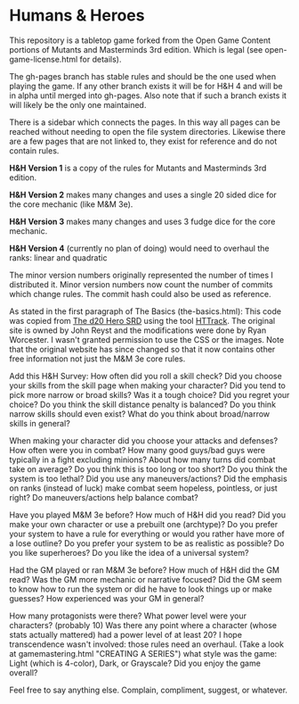 Humans & Heroes
===============
This repository is a tabletop game forked from the Open Game Content portions of Mutants and Masterminds 3rd edition.
Which is legal (see open-game-license.html for details).

The gh-pages branch has stable rules and should be the one used when playing the game.
If any other branch exists it will be for H&H 4 and will be in alpha until merged into gh-pages.
Also note that if such a branch exists it will likely be the only one maintained.

There is a sidebar which connects the pages. In this way all pages can be reached without needing to open the file system
directories. Likewise there are a few pages that are not linked to, they exist for reference and do not contain rules.

**H&H Version 1** is a copy of the rules for Mutants and Masterminds 3rd edition.

**H&H Version 2** makes many changes and uses a single 20 sided dice for the core mechanic (like M&M 3e).

**H&H Version 3** makes many changes and uses 3 fudge dice for the core mechanic.

**H&H Version 4** (currently no plan of doing) would need to overhaul the ranks: linear and quadratic

The minor version numbers originally represented the number of times I distributed it.
Minor version numbers now count the number of commits which change rules. The commit hash could also be used as reference.

As stated in the first paragraph of The Basics (the-basics.html):
This code was copied from [The d20 Hero SRD](www.d20herosrd.com) using the tool [HTTrack](http://www.httrack.com/).
The original site is owned by John Reyst and the modifications were done by Ryan Worcester.
I wasn't granted permission to use the CSS or the images.
Note that the original website has since changed so that it now contains other free information not just the M&M 3e core rules.

Add this H&H Survey:
How often did you roll a skill check?
Did you choose your skills from the skill page when making your character?
Did you tend to pick more narrow or broad skills?
Was it a tough choice?
Did you regret your choice?
Do you think the skill distance penalty is balanced?
Do you think narrow skills should even exist?
What do you think about broad/narrow skills in general?

When making your character did you choose your attacks and defenses?
How often were you in combat?
How many good guys/bad guys were typically in a fight excluding minions?
About how many turns did combat take on average?
Do you think this is too long or too short?
Do you think the system is too lethal?
Did you use any maneuvers/actions?
Did the emphasis on ranks (instead of luck) make combat seem hopeless, pointless, or just right?
Do maneuvers/actions help balance combat?

Have you played M&M 3e before?
How much of H&H did you read?
Did you make your own character or use a prebuilt one (archtype)?
Do you prefer your system to have a rule for everything or would you rather have more of a lose outline?
Do you prefer your system to be as realistic as possible?
Do you like superheroes?
Do you like the idea of a universal system?

Had the GM played or ran M&M 3e before?
How much of H&H did the GM read?
Was the GM more mechanic or narrative focused?
Did the GM seem to know how to run the system or did he have to look things up or make guesses?
How experienced was your GM in general?

How many protagonists were there?
What power level were your characters? (probably 10)
Was there any point where a character (whose stats actually mattered) had a power level of at least 20? I hope transcendence wasn't involved: those rules need an overhaul.
(Take a look at gamemastering.html "CREATING A SERIES") what style was the game: Light (which is 4-color), Dark, or Grayscale?
Did you enjoy the game overall?

Feel free to say anything else. Complain, compliment, suggest, or whatever.

